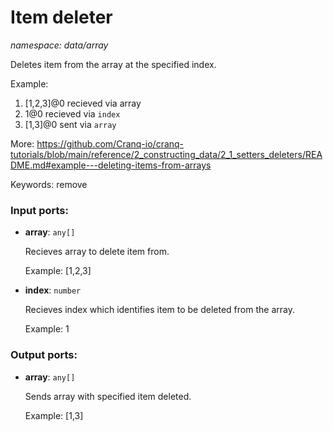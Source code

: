 # Item deleter

_namespace: data/array_

Deletes item from the array at the specified index.

Example: 
1.  [1,2,3]@0 recieved via array 
2. 1@0 recieved via `index` 
3. [1,3]@0 sent via `array`

More:
https://github.com/Cranq-io/cranq-tutorials/blob/main/reference/2_constructing_data/2_1_setters_deleters/README.md#example---deleting-items-from-arrays

Keywords: remove

### Input ports:

* __array__: ` any[] `

    Recieves array to delete item from.
    
    Example:
    [1,2,3]


* __index__: ` number `

    Recieves index which identifies item to be deleted from the array.
    
    Example:
    1

### Output ports:

* __array__: ` any[] `

    Sends array with specified item deleted.
    
    Example:
    [1,3]

